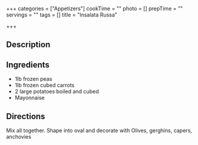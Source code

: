 +++
categories = ["Appetizers"]
cookTime = ""
photo = []
prepTime = ""
servings = ""
tags = []
title = "Insalata Russa"

+++
## Description

## Ingredients

* 1lb frozen peas
* 1lb frozen cubed carrots
* 2 large potatoes boiled and cubed
* Mayonnaise

## Directions

Mix all together. Shape into oval and decorate with Olives, gerghins, capers, anchovies